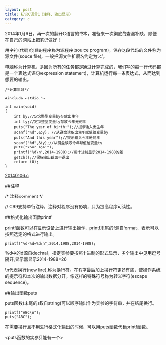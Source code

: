 ```yaml
---
layout: post
title: 初识C语言1（注释、输出显示）
category: c
---
```


2014年1月6日，再一次的翻开C语言的书本，准备来一次彻底的查漏补缺，顺便在自己的网站上把笔记做好！

用字符(代码)创建的程序称为源程序(source program)，保存这段代码的文件称为源文件(souce file)，一般把源文件扩展名约定为‘.c’。

电脑称为计算机，是因为所有的任务都是通过计算完成的，我们写的每一行代码都是一个表达式语句(expression statement)，计算机运行每一条表达式，从而达到想要的输出。

    /*计算年龄*/
    
    #include <stdio.h>
    
    int main(void)
    {
        int by;//定义整型变量by存放出生年
        int ty;//定义整型变量ty存放今年是何年 
        puts("The year of birth:");//提示输入出生年 
        scanf("%d",&by); //从键盘读取出生年赋值给变量by
        puts("And this year");//提示输入今年是何年
        scanf("%d",&ty);//从键盘读取今年赋值给变量ty
        puts("Your age:"); 
        printf("%d\n",2014-1988);//用十进制显示2014-1988的差
        getch();//保持输出截面不退出 
        return (0);
    }

[20140106.c](http://oriyao.oss-cn-hangzhou.aliyuncs.com/website/C/201401/2014010601.c)

##注释

/* 注释comment */

// C99支持单行注释，注释对程序没有影响，只为提高程序可读性。

##格式化输出函数printf

printf函数可以在显示设备上进行输出操作，printf末尾的f源自format，表示可以按照选定的格式进行输出。

    printf("%d-%d=%d\n",2014,1988,2014-1988);

%d中的d源自decimal，指定实参要按照十进制的形式显示，多个输出中见用逗号隔开,显示器显示2014-1988=26

\n代表换行(new line),称为换行符。在程序最后加上换行符更好有些，使操作系统的提示符和本次的输出数据分开。像这样的特殊符号称为转义字符(escape sequence)。

##输出函数puts

puts函数(末尾的s取自string)可以顺序输出作为实参的字符串，并在结尾换行。

    printf("ABC\n");
    puts("ABC");
    
在需要换行且不用进行格式化输出的时候，可以用puts函数代替printf函数。

<puts函数的实参只能有一个>

